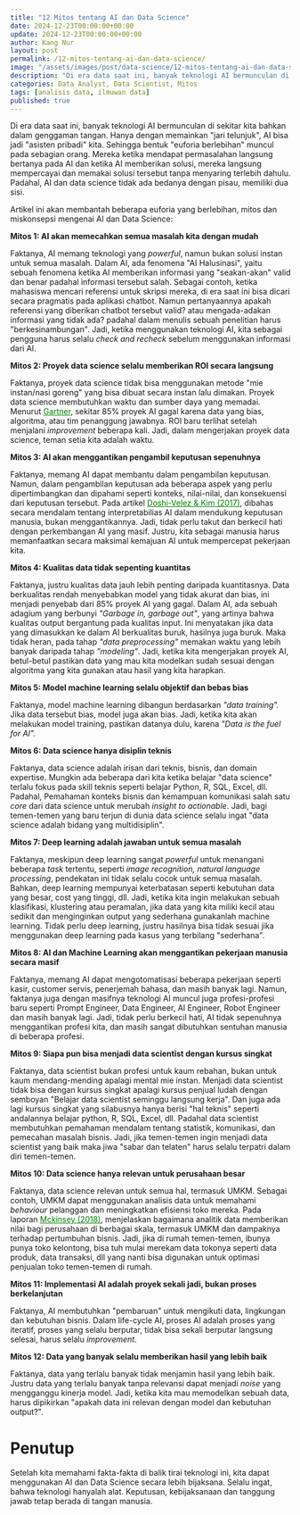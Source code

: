```yaml
---
title: "12 Mitos tentang AI dan Data Science"
date: 2024-12-23T00:00:00+00:00
update: 2024-12-23T00:00:00+00:00
author: Kang Nur
layout: post
permalink: /12-mitos-tentang-ai-dan-data-science/
image: "/assets/images/post/data-science/12-mitos-tentang-ai-dan-data-science/gambar0.png"
description: "Di era data saat ini, banyak teknologi AI bermunculan di sekitar kita bahkan dalam genggaman tangan."
categories: Data Analyst, Data Scientist, Mitos
tags: [analisis data, ilmuwan data]
published: true
---
```


<p>Di era data saat ini, banyak teknologi AI bermunculan di sekitar kita bahkan dalam genggaman tangan. Hanya dengan memainkan "jari telunjuk", AI bisa jadi "asisten pribadi" kita. Sehingga bentuk "euforia berlebihan" muncul pada sebagian orang. Mereka ketika mendapat permasalahan langsung bertanya pada AI dan ketika AI memberikan solusi, mereka langsung mempercayai dan memakai solusi tersebut tanpa menyaring terlebih dahulu. Padahal, AI dan data science tidak ada bedanya dengan pisau, memiliki dua sisi.</p>
<p>Artikel ini akan membantah beberapa euforia yang berlebihan, mitos dan miskonsepsi mengenai AI dan Data Science:</p>
<p><strong>Mitos 1: AI akan memecahkan semua masalah kita dengan mudah</strong></p>
<p>Faktanya, AI memang teknologi yang <em>powerful</em>, namun bukan solusi instan untuk semua masalah. Dalam AI, ada fenomena "AI Halusinasi", yaitu sebuah fenomena ketika AI memberikan informasi yang "seakan-akan" valid dan benar padahal informasi tersebut salah. Sebagai contoh, ketika mahasiswa mencari referensi untuk skripsi mereka, di era saat ini bisa dicari secara pragmatis pada aplikasi chatbot. Namun pertanyaannya apakah referensi yang diberikan chatbot tersebut valid? atau mengada-adakan informasi yang tidak ada? padahal dalam menulis sebuah penelitian harus "berkesinambungan". Jadi, ketika menggunakan teknologi AI, kita sebagai pengguna harus selalu <em>check and recheck</em> sebelum menggunakan informasi dari AI.</p>
<p><strong>Mitos 2: Proyek data science selalu memberikan ROI secara langsung</strong></p>
<p>Faktanya, proyek data science tidak bisa menggunakan metode "mie instan/nasi goreng" yang bisa dibuat secara instan lalu dimakan. Proyek data science membutuhkan waktu dan sumber daya yang memadai. Menurut <a style="color:green" href="https://www.gartner.com/en/newsroom/press-releases/2018-02-13-gartner-says-nearly-half-of-cios-are-planning-to-deploy-artificial-intelligence">Gartner</a>, sekitar 85% proyek AI gagal karena data yang bias, algoritma, atau tim penanggung jawabnya. ROI baru terlihat setelah menjalani <em>improvement</em> beberapa kali. Jadi, dalam mengerjakan proyek data science, teman setia kita adalah waktu.</p>
<p><strong>Mitos 3: AI akan menggantikan pengambil keputusan sepenuhnya</strong></p>
<p>Faktanya, memang AI dapat membantu dalam pengambilan keputusan. Namun, dalam pengambilan keputusan ada beberapa aspek yang perlu dipertimbangkan dan dipahami seperti konteks, nilai-nilai, dan konsekuensi dari keputusan tersebut. Pada artikel <a style="color:green" href="https://arxiv.org/abs/1702.08608">Doshi-Velez &amp; Kim (2017)</a>, dibahas secara mendalam tentang interpretabilias AI dalam mendukung keputusan manusia, bukan menggantikannya. Jadi, tidak perlu takut dan berkecil hati dengan perkembangan AI yang masif. Justru, kita sebagai manusia harus memanfaatkan secara maksimal kemajuan AI untuk mempercepat pekerjaan kita.</p>
<p><strong>Mitos 4: Kualitas data tidak sepenting kuantitas</strong></p>
<p>Faktanya, justru kualitas data jauh lebih penting daripada kuantitasnya. Data berkualitas rendah menyebabkan model yang tidak akurat dan bias, ini menjadi penyebab dari 85% proyek AI yang gagal. Dalam AI, ada sebuah adagium yang berbunyi <em>"Garbage in, garbage out"</em>, yang artinya bahwa kualitas output bergantung pada kualitas input. Ini menyatakan jika data yang dimasukkan ke dalam AI berkualitas buruk, hasilnya juga buruk. Maka tidak heran, pada tahap <em>"data preprocessing"</em> memakan waktu yang lebih banyak daripada tahap <em>"modeling"</em>. Jadi, ketika kita mengerjakan proyek AI, betul-betul pastikan data yang mau kita modelkan sudah sesuai dengan algoritma yang kita gunakan atau hasil yang kita harapkan.</p>
<p><strong>Mitos 5: Model machine learning selalu objektif dan bebas bias</strong></p>
<p>Faktanya, model machine learning dibangun berdasarkan <em>"data training".</em> Jika data tersebut bias, model juga akan bias. Jadi, ketika kita akan melakukan model training, pastikan datanya dulu, karena <em>"Data is the fuel for AI".</em></p>
<p><strong>Mitos 6: Data science hanya disiplin teknis</strong></p>
<p>Faktanya, data science adalah irisan dari teknis, bisnis, dan domain expertise. Mungkin ada beberapa dari kita ketika belajar "data science" terlalu fokus pada skill teknis seperti belajar Python, R, SQL, Excel, dll. Padahal, Pemahaman konteks bisnis dan kemampuan komunikasi salah satu <em>core</em> dari data science untuk merubah <em>insight to actionable</em>. Jadi, bagi temen-temen yang baru terjun di dunia data science selalu ingat "data science adalah bidang yang multidisiplin".</p>
<p><strong>Mitos 7: Deep learning adalah jawaban untuk semua masalah</strong></p>
<p>Faktanya, meskipun deep learning sangat <em>powerful</em> untuk menangani beberapa <em>task</em> tertentu, seperti <em>image recognition, natural language processing</em>, pendekatan ini tidak selalu cocok untuk semua masalah. Bahkan, deep learning mempunyai keterbatasan seperti kebutuhan data yang besar, cost yang tinggi, dll. Jadi, ketika kita ingin melakukan sebuah klasifikasi, klustering atau peramalan, jika data yang kita miliki kecil atau sedikit dan menginginkan output yang sederhana gunakanlah machine learning. Tidak perlu deep learning, justru hasilnya bisa tidak sesuai jika menggunakan deep learning pada kasus yang terbilang "sederhana".</p>
<p><strong>Mitos 8: AI dan Machine Learning akan menggantikan pekerjaan manusia secara masif</strong></p>
<p>Faktanya, memang AI dapat mengotomatisasi beberapa pekerjaan seperti kasir, customer servis, penerjemah bahasa, dan masih banyak lagi. Namun, faktanya juga dengan masifnya teknologi AI muncul juga profesi-profesi baru seperti Prompt Engineer, Data Engineer, AI Engineer, Robot Engineer dan masih banyak lagi. Jadi, tidak perlu berkecil hati, AI tidak sepenuhnya menggantikan profesi kita, dan masih sangat dibutuhkan sentuhan manusia di beberapa profesi.</p>
<p><strong>Mitos 9: Siapa pun bisa menjadi data scientist dengan kursus singkat</strong></p>
<p>Faktanya, data scientist bukan profesi untuk kaum rebahan, bukan untuk kaum mendang-mending apalagi mental mie instan. Menjadi data scientist tidak bisa dengan kursus singkat apalagi kursus penjual ludah dengan semboyan "Belajar data scientist seminggu langsung kerja". Dan juga ada lagi kursus singkat yang silabusnya hanya berisi "hal teknis" seperti andalannya belajar python, R, SQL, Excel, dll. Padahal data scientist membutuhkan pemahaman mendalam tentang statistik, komunikasi, dan pemecahan masalah bisnis. Jadi, jika temen-temen ingin menjadi data scientist yang baik maka jiwa "sabar dan telaten" harus selalu terpatri dalam diri temen-temen.</p>
<p><strong>Mitos 10: Data science hanya relevan untuk perusahaan besar</strong></p>
<p>Faktanya, data science relevan untuk semua hal, termasuk UMKM. Sebagai contoh, UMKM dapat menggunakan analisis data untuk memahami <em>behaviour</em> pelanggan dan meningkatkan efisiensi toko mereka. Pada laporan <a style="color:green" href="https://www.mckinsey.com/~/media/McKinsey/Business%20Functions/McKinsey%20Analytics/Our%20Insights/Analytics%20comes%20of%20age/Analytics-comes-of-age.ashx">Mckinsey (2018)</a>, menjelaskan bagaimana analitik data memberikan nilai bagi perusahaan di berbagai skala, termasuk UMKM dan dampaknya terhadap pertumbuhan bisnis. Jadi, jika di rumah temen-temen, ibunya punya toko kelontong, bisa tuh mulai merekam data tokonya seperti data produk, data transaksi, dll yang nanti bisa digunakan untuk optimasi penjualan toko temen-temen di rumah.</p>
<p><strong>Mitos 11: Implementasi AI adalah proyek sekali jadi, bukan proses berkelanjutan</strong></p>
<p>Faktanya, AI membutuhkan "pembaruan" untuk mengikuti data, lingkungan dan kebutuhan bisnis. Dalam life-cycle AI, proses AI adalah proses yang iteratif, proses yang selalu berputar, tidak bisa sekali berputar langsung selesai, harus selalu <em>improvement.</em></p>
<p><strong>Mitos 12: Data yang banyak selalu memberikan hasil yang lebih baik</strong></p>
<p>Faktanya, data yang terlalu banyak tidak menjamin hasil yang lebih baik. Justru data yang terlalu banyak tanpa relevansi dapat menjadi <em>noise</em> yang mengganggu kinerja model. Jadi, ketika kita mau memodelkan sebuah data, harus dipikirkan "apakah data ini relevan dengan model dan kebutuhan output?".</p>
<h1>Penutup</h1>
<p>Setelah kita memahami fakta-fakta di balik tirai teknologi ini, kita dapat menggunakan AI dan Data Science secara lebih bijaksana. Selalu ingat, bahwa teknologi hanyalah alat. Keputusan, kebijaksanaan dan tanggung jawab tetap berada di tangan manusia.</p>
